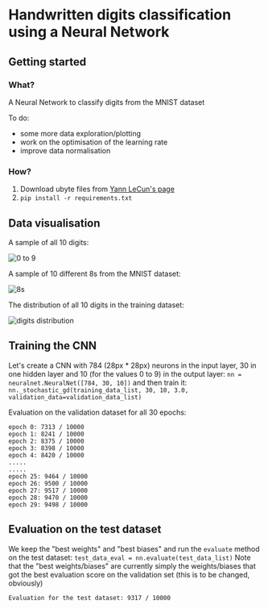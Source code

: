 # Handwritten digits classification using a Neural Network

## Getting started
### What?
A Neural Network to classify digits from the MNIST dataset

To do:
* some more data exploration/plotting
* work on the optimisation of the learning rate
* improve data normalisation

### How?
1. Download ubyte files from [Yann LeCun's page](http://yann.lecun.com/exdb/mnist/)
2. `pip install -r requirements.txt`

## Data visualisation

A sample of all 10 digits:

![0 to 9](https://i.imgur.com/w7ZADxi.png "A sample of all the digits from 0 to 9")

A sample of 10 different 8s from the MNIST dataset:

![8s](https://i.imgur.com/aZKllwM.png "A sample of different 8s from the MNIST dataset")

The distribution of all 10 digits in the training dataset:

![digits distribution](https://i.imgur.com/0dfifFY.png "Distribution of all 10 digits in the dataset")


## Training the CNN
Let's create a CNN with 784 (28px * 28px) neurons in the input layer, 30 in one hidden layer and 10 (for the values 0 to 9) in the output
layer: `nn = neuralnet.NeuralNet([784, 30, 10])`
and then train it:
`nn._stochastic_gd(training_data_list, 30, 10, 3.0, validation_data=validation_data_list)`

Evaluation on the validation dataset for all 30 epochs:
```
epoch 0: 7313 / 10000
epoch 1: 8241 / 10000
epoch 2: 8375 / 10000
epoch 3: 8398 / 10000
epoch 4: 8420 / 10000
.....
.....
epoch 25: 9464 / 10000
epoch 26: 9500 / 10000
epoch 27: 9517 / 10000
epoch 28: 9470 / 10000
epoch 29: 9498 / 10000
```

## Evaluation on the test dataset
We keep the "best weights" and "best biases" and run the `evaluate` method on the test dataset:
`test_data_eval = nn.evaluate(test_data_list)`
Note that the "best weights/biases" are currently simply the weights/biases that got the best evaluation score on the validation set (this is to be changed, obviously)

```Evaluation for the test dataset: 9317 / 10000```
